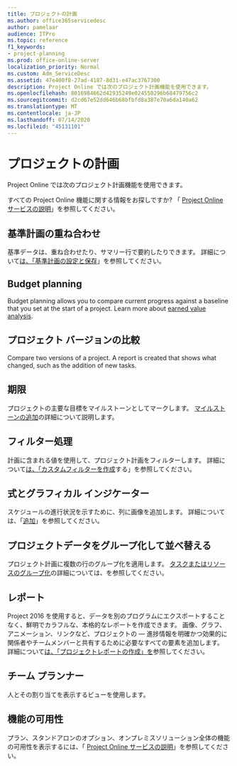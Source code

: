 ```yaml
---
title: プロジェクトの計画
ms.author: office365servicedesc
author: pamelaar
audience: ITPro
ms.topic: reference
f1_keywords:
- project-planning
ms.prod: office-online-server
localization_priority: Normal
ms.custom: Adm_ServiceDesc
ms.assetid: 47e400f8-27ad-4187-8d31-e47ac3767300
description: Project Online では次のプロジェクト計画機能を使用できます。
ms.openlocfilehash: 8016984662d42935249e024550296b68479756c2
ms.sourcegitcommit: d2cd67e52dd646b68bfbfd8a387e70a6da140a62
ms.translationtype: MT
ms.contentlocale: ja-JP
ms.lasthandoff: 07/14/2020
ms.locfileid: "45131101"
---
```

# <a name="project-planning"></a>プロジェクトの計画

Project Online では次のプロジェクト計画機能を使用できます。
  
すべての Project Online 機能に関する情報をお探しですか? 「 [Project Online サービスの説明](project-online-service-description.md)」を参照してください。
  
## <a name="baseline-rollup"></a>基準計画の重ね合わせ

基準データは、重ね合わせたり、サマリー行で要約したりできます。 詳細について[は、「基準計画の設定と保存](https://go.microsoft.com/fwlink/p/?LinkId=271346)」を参照してください。
  
## <a name="budget-planning"></a>Budget planning

Budget planning allows you to compare current progress against a baseline that you set at the start of a project. Learn more about [earned value analysis](https://go.microsoft.com/fwlink/p/?LinkId=271336).
  
## <a name="compare-project-versions"></a>プロジェクト バージョンの比較

Compare two versions of a project. A report is created that shows what changed, such as the addition of new tasks.
  
## <a name="deadlines"></a>期限

プロジェクトの主要な目標をマイルストーンとしてマークします。 [マイルストーンの追加](https://go.microsoft.com/fwlink/p/?LinkId=271339)の詳細について説明します。
  
## <a name="filtering"></a>フィルター処理

計画に含まれる値を使用して、プロジェクト計画をフィルターします。 詳細について[は、「カスタムフィルターを作成](https://go.microsoft.com/fwlink/p/?LinkId=271341)する」を参照してください。
  
## <a name="formulas-and-graphical-indicators"></a>式とグラフィカル インジケーター

スケジュールの進行状況を示すために、列に画像を追加します。 詳細については、「[追加](https://go.microsoft.com/fwlink/p/?LinkId=271340)」を参照してください。
  
## <a name="group-and-sort-project-data"></a>プロジェクトデータをグループ化して並べ替える

プロジェクト計画に複数の行のグループ化を適用します。 [タスクまたはリソースのグループ化](https://go.microsoft.com/fwlink/p/?LinkId=271326)の詳細については、を参照してください。
  
## <a name="reports"></a>レポート

Project 2016 を使用すると、データを別のプログラムにエクスポートすることなく、鮮明でカラフルな、本格的なレポートを作成できます。 画像、グラフ、アニメーション、リンクなど、プロジェクトの &mdash; 進捗情報を明確かつ効果的に関係者やチームメンバーと共有するために必要なすべての要素を追加します。 詳細について[は、「プロジェクトレポートの作成」を](https://go.microsoft.com/fwlink/p/?LinkId=271349)参照してください。
  
## <a name="team-planner"></a>チーム プランナー

人とその割り当てを表示するビューを使用します。 
  
## <a name="feature-availability"></a>機能の可用性

プラン、スタンドアロンのオプション、オンプレミスソリューション全体の機能の可用性を表示するには、「 [Project Online サービスの説明](project-online-service-description.md)」を参照してください。
  